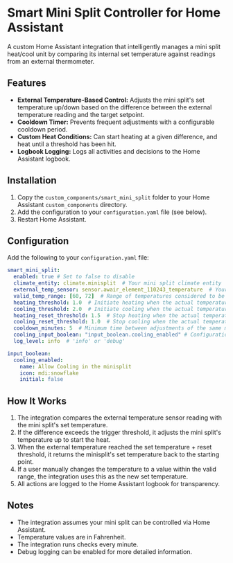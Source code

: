 # Smart Mini Split Controller for Home Assistant

A custom Home Assistant integration that intelligently manages a mini split heat/cool unit by comparing its internal set temperature against readings from an external thermometer.

## Features

- **External Temperature-Based Control:** Adjusts the mini split's set temperature up/down based on the difference between the external temperature reading and the target setpoint.
- **Cooldown Timer:** Prevents frequent adjustments with a configurable cooldown period.
- **Custom Heat Conditions:** Can start heating at a given difference, and heat until a threshold has been hit.
- **Logbook Logging:** Logs all activities and decisions to the Home Assistant logbook.

## Installation

1. Copy the `custom_components/smart_mini_split` folder to your Home Assistant `custom_components` directory.
2. Add the configuration to your `configuration.yaml` file (see below).
3. Restart Home Assistant.

## Configuration

Add the following to your `configuration.yaml` file:

```yaml
smart_mini_split:
  enabled: true # Set to false to disable
  climate_entity: climate.minisplit  # Your mini split climate entity
  external_temp_sensor: sensor.awair_element_110243_temperature  # Your external temperature sensor
  valid_temp_range: [60, 72]  # Range of temperatures considered to be manually set. Ranges outside this are considered set by automation.
  heating_threshold: 1.0  # Initiate heating when the actual temperature is this far below desired temperature
  cooling_threshold: 2.0  # Initiate cooling when the actual temperature is this far above desired temperature
  heating_reset_threshold: 1.5  # Stop heating when the actual temperature exceeds the desired temperature by this much
  cooling_reset_threshold: 1.0  # Stop cooling when the actual temperature is lower than the desired temperature by this much. Probably won't do anything because cooling sets the AC to desired_temperature.
  cooldown_minutes: 5  # Minimum time between adjustments of the same mode (heat or cool). Adjustments between modes will wait 15 minutes.
  cooling_input_boolean: "input_boolean.cooling_enabled" # Configuration to enable cooling
  log_level: info  # 'info' or 'debug'

input_boolean:
  cooling_enabled:
    name: Allow Cooling in the minisplit
    icon: mdi:snowflake
    initial: false
```

## How It Works

1. The integration compares the external temperature sensor reading with the mini split's set temperature.
2. If the difference exceeds the trigger threshold, it adjusts the mini split's temperature up to start the heat.
3. When the external temperature reached the set temperature + reset threshold, it returns the minisplit's set temperature back to the starting point.
4. If a user manually changes the temperature to a value within the valid range, the integration uses this as the new set temperature.
5. All actions are logged to the Home Assistant logbook for transparency.

## Notes

- The integration assumes your mini split can be controlled via Home Assistant.
- Temperature values are in Fahrenheit.
- The integration runs checks every minute.
- Debug logging can be enabled for more detailed information.
